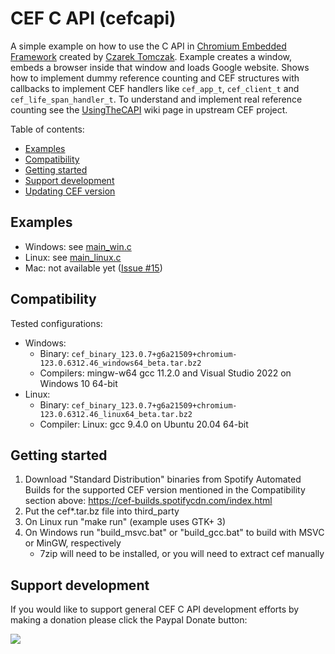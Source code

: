 # CEF C API (cefcapi)

A simple example on how to use the C API in [Chromium Embedded
Framework](https://bitbucket.org/chromiumembedded/cef) created by
[Czarek Tomczak](https://www.linkedin.com/in/czarektomczak/).
Example creates a window, embeds a browser inside that window
and loads Google website. Shows how to implement dummy reference
counting and CEF structures with callbacks to implement CEF handlers
like `cef_app_t`, `cef_client_t` and `cef_life_span_handler_t`.
To understand and implement real reference counting see the
[UsingTheCAPI](https://bitbucket.org/chromiumembedded/cef/wiki/UsingTheCAPI.md)
wiki page in upstream CEF project.

Table of contents:
* [Examples](#examples)
* [Compatibility](#compatibility)
* [Getting started](#getting-started)
* [Support development](#support-development)
* [Updating CEF version](#updating-cef-version)

## Examples

- Windows: see [main_win.c](examples/main_win.c)
- Linux: see [main_linux.c](examples/main_linux.c)
- Mac: not available yet ([Issue #15](../../issues/15))

## Compatibility

Tested configurations:
- Windows:
    - Binary: `cef_binary_123.0.7+g6a21509+chromium-123.0.6312.46_windows64_beta.tar.bz2`
    - Compilers: mingw-w64 gcc 11.2.0 and Visual Studio 2022 on Windows 10 64-bit
- Linux:
    - Binary: `cef_binary_123.0.7+g6a21509+chromium-123.0.6312.46_linux64_beta.tar.bz2`
    - Compiler: Linux: gcc 9.4.0 on Ubuntu 20.04 64-bit

## Getting started

1. Download "Standard Distribution" binaries from Spotify
   Automated Builds for the supported CEF version mentioned
   in the Compatibility section above:
   https://cef-builds.spotifycdn.com/index.html
2. Put the cef*.tar.bz file into third_party
3. On Linux run "make run" (example uses GTK+ 3)
4. On Windows run "build_msvc.bat" or "build_gcc.bat" to build with MSVC or MinGW, respectively
    - 7zip will need to be installed, or you will need to extract cef manually

## Support development

If you would like to support general CEF C API development efforts
by making a donation please click the Paypal Donate button:

<a href='https://www.paypal.com/cgi-bin/webscr?cmd=_s-xclick&hosted_button_id=YHSHWR5JM4FN4'>
<img src='https://raw.githubusercontent.com/wiki/cztomczak/cefpython/images/donate.gif' />
</a><br><br>

